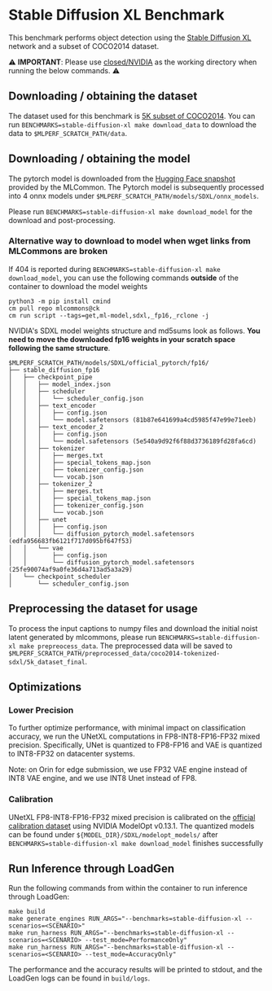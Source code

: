# Stable Diffusion XL Benchmark

This benchmark performs object detection using the [Stable Diffusion XL](https://huggingface.co/docs/diffusers/using-diffusers/sdxl) network and a subset of COCO2014 dataset.

:warning: **IMPORTANT**: Please use [closed/NVIDIA](closed/NVIDIA) as the working directory when
running the below commands. :warning:

## Downloading / obtaining the dataset

The dataset used for this benchmark is [5K subset of COCO2014](https://github.com/mlcommons/inference/blob/master/text_to_image/coco2014/captions/captions_source.tsv). You can run `BENCHMARKS=stable-diffusion-xl make download_data` to download the data to `$MLPERF_SCRATCH_PATH/data`.

## Downloading / obtaining the model

The pytorch model is downloaded from the [Hugging Face snapshot](https://cloud.mlcommons.org/index.php/s/DjnCSGyNBkWA4Ro) provided by the MLCommon. The Pytorch model is subsequently processed into 4 onnx models under `$MLPERF_SCRATCH_PATH/models/SDXL/onnx_models`.

Please run `BENCHMARKS=stable-diffusion-xl make download_model` for the download and post-processing.

### Alternative way to download to model when wget links from MLCommons are broken

If 404 is reported during `BENCHMARKS=stable-diffusion-xl make download_model`, you can use the following commands **outside** of the container to download the model weights

```
python3 -m pip install cmind
cm pull repo mlcommons@ck
cm run script --tags=get,ml-model,sdxl,_fp16,_rclone -j
```

NVIDIA's SDXL model weights structure and md5sums look as follows. **You need to move the downloaded fp16 weights in your scratch space following the same structure**.

```
$MLPERF_SCRATCH_PATH/models/SDXL/official_pytorch/fp16/
├── stable_diffusion_fp16
│   ├── checkpoint_pipe
│   │   ├── model_index.json
│   │   ├── scheduler
│   │   │   └── scheduler_config.json
│   │   ├── text_encoder
│   │   │   ├── config.json
│   │   │   └── model.safetensors (81b87e641699a4cd5985f47e99e71eeb)
│   │   ├── text_encoder_2
│   │   │   ├── config.json
│   │   │   └── model.safetensors (5e540a9d92f6f88d3736189fd28fa6cd)
│   │   ├── tokenizer
│   │   │   ├── merges.txt
│   │   │   ├── special_tokens_map.json
│   │   │   ├── tokenizer_config.json
│   │   │   └── vocab.json
│   │   ├── tokenizer_2
│   │   │   ├── merges.txt
│   │   │   ├── special_tokens_map.json
│   │   │   ├── tokenizer_config.json
│   │   │   └── vocab.json
│   │   ├── unet
│   │   │   ├── config.json
│   │   │   └── diffusion_pytorch_model.safetensors (edfa956683fb6121f717d095bf647f53)
│   │   └── vae
│   │       ├── config.json
│   │       └── diffusion_pytorch_model.safetensors (25fe90074af9a0fe36d4a713ad5a3a29)
│   └── checkpoint_scheduler
│       └── scheduler_config.json
```

## Preprocessing the dataset for usage

To process the input captions to numpy files and download the initial noist latent generated by mlcommons, please run `BENCHMARKS=stable-diffusion-xl make prepreocess_data`. The preprocessed data will be saved to `$MLPERF_SCRATCH_PATH/preprocessed_data/coco2014-tokenized-sdxl/5k_dataset_final`.

## Optimizations

### Lower Precision

To further optimize performance, with minimal impact on classification accuracy, we run the UNetXL computations in FP8-INT8-FP16-FP32 mixed precision. Specifically, UNet is quantized to FP8-FP16 and VAE is quantized to INT8-FP32 on datacenter systems.

Note: on Orin for edge submission, we use FP32 VAE engine instead of INT8 VAE engine, and we use INT8 Unet instead of FP8.

### Calibration

UNetXL FP8-INT8-FP16-FP32 mixed precision is calibrated on the [official calibration dataset](https://github.com/mlcommons/inference/blob/master/calibration/COCO-2014/coco_cal_captions_list.txt) using NVIDIA ModelOpt v0.13.1. The quantized models can be found under `${MODEL_DIR}/SDXL/modelopt_models/` after `BENCHMARKS=stable-diffusion-xl make download_model` finishes successfully

## Run Inference through LoadGen

Run the following commands from within the container to run inference through LoadGen:

```
make build
make generate_engines RUN_ARGS="--benchmarks=stable-diffusion-xl --scenarios=<SCENARIO>"
make run_harness RUN_ARGS="--benchmarks=stable-diffusion-xl --scenarios=<SCENARIO> --test_mode=PerformanceOnly"
make run_harness RUN_ARGS="--benchmarks=stable-diffusion-xl --scenarios=<SCENARIO> --test_mode=AccuracyOnly"
```

The performance and the accuracy results will be printed to stdout, and the LoadGen logs can be found in `build/logs`.

